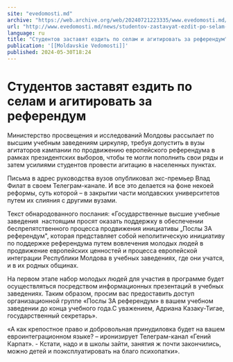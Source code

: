 ```yaml
---
site: "evedomosti.md"
archive: "https://web.archive.org/web/20240721223335/www.evedomosti.md/news/studentov-zastavyat-ezdit-po-selam-i-agitirovat-za-referendu"
url: "http://www.evedomosti.md/news/studentov-zastavyat-ezdit-po-selam-i-agitirovat-za-referendu"
language: ru
title: "Студентов заставят ездить по селам и агитировать за референдум"
publication: '[[Moldavskie Vedomosti]]'
published: 2024-05-30T18:24
---
```


# Студентов заставят ездить по селам и агитировать за референдум

Министерство просвещения и исследований Молдовы рассылает по высшим учебным заведениям циркуляр, требуя допустить в вузы агитаторов кампании по продвижению европейского референдума в рамках президентских выборов, чтобы те могли пополнить свои ряды и затем усилиями студентов провести агитацию в населенных пунктах.

Письма в адрес руководства вузов опубликовал экс-премьер Влад Филат в своем Телеграм-канале. И все это делается на фоне некоей реформы, суть которой – в закрытии части молдавских университетов путем их слияния с другими вузами.

Текст обнародованного послания: «Государственные высшие учебные заведения  настоящим просят оказать поддержку в обеспечении беспрепятственного процесса продвижения инициативы „Послы ЗА референдум", которая представляет собой неполитическую инициативу по поддержке референдума путем вовлечения молодых людей в продвижение европейских ценностей и процесса европейской интеграции Республики Молдова в учебных заведениях, где они учатся, и в их родных общинах.

На первом этапе набор молодых людей для участия в программе будет осуществляться посредством информационных презентаций в учебных заведениях. Таким образом, просим вас предоставить доступ организационной группе «Послы ЗА референдум» в вашем учебном заведении до конца учебного года.С уважением, Адриана Казаку-Тигае, государственный секретарь».

«А как крепостное право и добровольная принудиловка будет на вашем евроинтеграционном языке? – иронизирует Телеграм-канал «Гений Карпат». - Кстати, надо и в школы зайти, занятия ж почти закончились, можно детей и поэксплуатировать на благо психопатки».